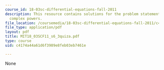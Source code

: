 ```yaml
---
course_id: 18-03sc-differential-equations-fall-2011
description: This resource contains solutions for the problem statements related to
  complex powers.
file_location: /coursemedia/18-03sc-differential-equations-fall-2011/c4174a44a61d6f3989e8feb03eb7461e_MIT18_03SCF11_s6_3quiza.pdf
file_type: application/pdf
layout: pdf
title: MIT18_03SCF11_s6_3quiza.pdf
type: course
uid: c4174a44a61d6f3989e8feb03eb7461e

---
```

None